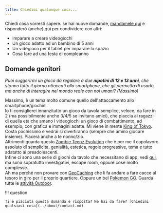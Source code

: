 ```yaml
---
title: Chiedimi qualunque cosa...
---
```


Chiedi cosa vorresti sapere. se hai nuove domande, [mandamele qui](../about/contact.md) e risponderò (anche) qui per condividere con altri:

- Imparare a creare videogiochi
- Un gioco adatto ad un bambino di 5 anni
- Un videgioco per il tablet per imparare lo spazio
- Cosa fare ad una festa di compleanno


## Domande genitori

_Puoi suggerirmi un gioco da regalare a due **nipotini di 12 e 13 anni**, che stanno tutto il giorno attaccati allo smartphone, che gli permetta di usarlo, ma anche di interagire nel mondo reale con noi umani? (Massimo)_

Massimo, è un tema molto comune quello dell'attaccamento allo smartphone/giochini.  
Io ti consiglierei innanzitutto un gioco da tavola semplice, veloce, da fare in 2 (ma possibilmente anche 3/4/5 se invitano amici), che piaccia ai ragazzi di quella età che amano i videogiochi un gioco di combattimento, ad esempio, con grafica e immagini adatte. Mi viene in mente [King of Tokyo](../played/boardgame/king-of-tokyo.md). Costa pochissimo e vedrai si divertiranno (sempre che amino giocare insieme). Piacerà anche a te nonno/zio.  
Altrimenti guarda questo [Zombie Teenz Evolution](../played/boardgame/zombie-teenz-evolution.md) che è per me il capolavoro assoluto di semplicità, genialità, estetica, regole progressive, tema e tutto adatatto ai preadolescenti.  
Infine ci sono una serie di giochi da tavolo che necessitano di app, vedi [qui](https://2042ed.org/played/tags/#app), ma sono sopratutto investigativi, escape room, oppure cose molto complesse.  
Ah ma perché non provare con [GeoCaching](../played/outdoor/geocaching.md) che li fa andare a fare cacce al tesoro in giro per il proprio quartiere.  Oppure un bel [Pokemon GO](../played/outdoor/pokemon-go.md). Guarda tutte le [attività Outdoor](../played/outdoor/index.md).

!!! question

    Ti è piaciuta questa domanda e risposta? Ne hai da fare? [Chiedimi qualsiasi cosa](../about/contact.md)


